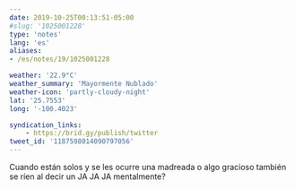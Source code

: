 ```yaml
---
date: 2019-10-25T00:13:51-05:00
#slug: '1025001228'
type: 'notes'
lang: 'es'
aliases:
- /es/notes/19/1025001228

weather: '22.9°C'
weather_summary: 'Mayormente Nublado'
weather-icon: 'partly-cloudy-night'
lat: '25.7553'
long: '-100.4023'

syndication_links:
    - https://brid.gy/publish/twitter
tweet_id: '1187598014090797056'
---
```

Cuando están solos y se les ocurre una madreada o algo gracioso también se ríen al decir un JA JA JA mentalmente?
